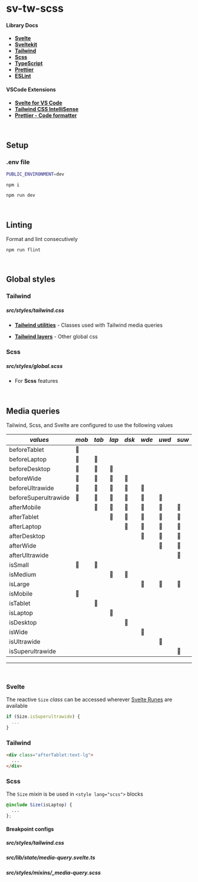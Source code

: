 # **sv-tw-scss**

#### **Library Docs**

- **[Svelte](https://svelte.dev/docs/svelte/overview)**
- **[Sveltekit](https://svelte.dev/docs/kit/introduction)**
- **[Tailwind](https://tailwindcss.com/docs/styling-with-utility-classes)**
- **[Scss](https://sass-lang.com/documentation/syntax)**
- **[TypeScript](https://www.typescriptlang.org/docs/)**
- **[Prettier](https://prettier.io/docs/en/index.html)**
- **[ESLint](https://eslint.org/docs/latest/)**

#### **VSCode Extensions**

- [**Svelte for VS Code**](https://marketplace.visualstudio.com/items?itemName=svelte.svelte-vscode)
- [**Tailwind CSS IntelliSense**](https://marketplace.visualstudio.com/items?itemName=bradlc.vscode-tailwindcss)
- [**Prettier - Code formatter**](https://marketplace.visualstudio.com/items?itemName=esbenp.prettier-vscode)

<br />

## **Setup**

### .env file

```bash
PUBLIC_ENVIRONMENT=dev
```

`npm i`

`npm run dev`

<br />

## **Linting**

Format and lint consecutively

`npm run flint`

<br />

## **Global styles**

### **Tailwind**
##### *src/styles/tailwind.css*

- [**Tailwind utilities**](https://tailwindcss.com/docs/adding-custom-styles#adding-custom-utilities) - Classes used with Tailwind media queries

- [**Tailwind layers**](https://tailwindcss.com/docs/adding-custom-styles#adding-base-styles) - Other global css

### **Scss**
##### *src/styles/global.scss*

- For **Scss** features

<br />

## **Media queries**

Tailwind, Scss, and Svelte are configured to use the following values

|*values*                  | *mob* | *tab* | *lap* | *dsk* | *wde* | *uwd* | *suw* |
|------------------------|-----|-----|-----|-----|-----|-----|-----|
| beforeTablet         | 🔵   |     |     |     |     |     |     |
| beforeLaptop         | 🔵   | 🔵   |     |     |     |     |     |
| beforeDesktop        | 🔵   | 🔵   | 🔵   |     |     |     |     |
| beforeWide           | 🔵   | 🔵   | 🔵   | 🔵   |     |     |     |
| beforeUltrawide      | 🔵   | 🔵   | 🔵   | 🔵   | 🔵   |     |     |
| beforeSuperultrawide | 🔵   | 🔵   | 🔵   | 🔵   | 🔵   | 🔵   |     |
| afterMobile          |     | 🔵   | 🔵   | 🔵   | 🔵   | 🔵   | 🔵   |
| afterTablet          |     |     | 🔵   | 🔵   | 🔵   | 🔵   | 🔵   |
| afterLaptop          |     |     |     | 🔵   | 🔵   | 🔵   | 🔵   |
| afterDesktop         |     |     |     |     | 🔵   | 🔵   | 🔵   |
| afterWide            |     |     |     |     |     | 🔵   | 🔵   |
| afterUltrawide       |     |     |     |     |     |     | 🔵   |
| isSmall              | 🔵   | 🔵   |     |     |     |     |     |
| isMedium             |     |     | 🔵   | 🔵   |     |     |     |
| isLarge              |     |     |     |     | 🔵   | 🔵   | 🔵   |
| isMobile             | 🔵   |     |     |     |     |     |     |
| isTablet             |     | 🔵   |     |     |     |     |     |
| isLaptop             |     |     | 🔵   |     |     |     |     |
| isDesktop            |     |     |     | 🔵   |     |     |     |
| isWide               |     |     |     |     | 🔵   |     |     |
| isUltrawide          |     |     |     |     |     | 🔵   |     |
| isSuperultrawide     |     |     |     |     |     |     | 🔵   |
___

<br />


### **Svelte**

The reactive `Size` *class* can be accessed wherever [Svelte Runes](https://svelte.dev/docs/svelte/what-are-runes) are available   

```ts
if (Size.isSuperultrawide) {
  ...
}
```

### **Tailwind**
```html
<div class="afterTablet:text-lg">
  ...
</div>
  ```

### **Scss**

The `Size` *mixin* is be used in `<style lang="scss">` blocks

```scss
@include Size(isLaptop) {
  ...
};
```

#### **Breakpoint configs**  
##### *src/styles/tailwind.css*  
##### *src/lib/state/media-query.svelte.ts*  
##### *src/styles/mixins/_media-query.scss*  
